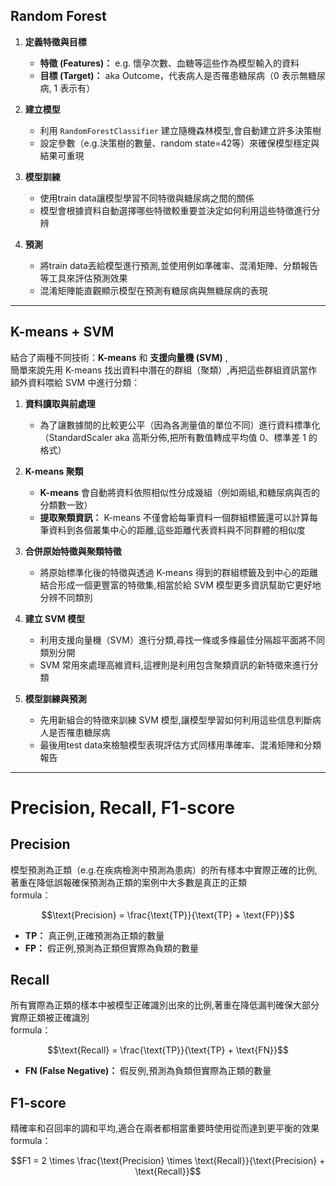 

## Random Forest

1. **定義特徵與目標**  
   - **特徵 (Features)：** e.g. 懷孕次數、血糖等這些作為模型輸入的資料
   - **目標 (Target)：** aka Outcome，代表病人是否罹患糖尿病（0 表示無糖尿病, 1 表示有）

2. **建立模型**  
   - 利用 `RandomForestClassifier` 建立隨機森林模型,會自動建立許多決策樹
   - 設定參數（e.g.決策樹的數量、random state=42等）來確保模型穩定與結果可重現

3. **模型訓練**  
   - 使用train data讓模型學習不同特徵與糖尿病之間的關係
   - 模型會根據資料自動選擇哪些特徵較重要並決定如何利用這些特徵進行分辨

4. **預測**  
   - 將train data丟給模型進行預測,並使用例如準確率、混淆矩陣、分類報告等工具來評估預測效果
   - 混淆矩陣能直觀顯示模型在預測有糖尿病與無糖尿病的表現

---

## K-means + SVM

結合了兩種不同技術：**K-means** 和 **支援向量機 (SVM)** , <br>簡單來說先用 K-means 找出資料中潛在的群組（聚類）,再把這些群組資訊當作額外資料喂給 SVM 中進行分類：

1. **資料讀取與前處理**  
   - 為了讓數據間的比較更公平（因為各測量值的單位不同）進行資料標準化（StandardScaler aka 高斯分佈,把所有數值轉成平均值 0、標準差 1 的格式）

2. **K-means 聚類**  
   - **K-means** 會自動將資料依照相似性分成幾組（例如兩組,和糖尿病與否的分類數一致）
   - **提取聚類資訊：** K-means 不僅會給每筆資料一個群組標籤還可以計算每筆資料到各個叢集中心的距離,這些距離代表資料與不同群體的相似度
   
3. **合併原始特徵與聚類特徵**  
   - 將原始標準化後的特徵與透過 K-means 得到的群組標籤及到中心的距離結合形成一個更豐富的特徵集,相當於給 SVM 模型更多資訊幫助它更好地分辨不同類別

4. **建立 SVM 模型**  
   - 利用支援向量機（SVM）進行分類,尋找一條或多條最佳分隔超平面將不同類別分開
   - SVM 常用來處理高維資料,這裡則是利用包含聚類資訊的新特徵來進行分類

5. **模型訓練與預測**  
   - 先用新組合的特徵來訓練 SVM 模型,讓模型學習如何利用這些信息判斷病人是否罹患糖尿病
   - 最後用test data來檢驗模型表現評估方式同樣用準確率、混淆矩陣和分類報告

---

# Precision, Recall, F1-score 

## Precision 

   模型預測為正類（e.g.在疾病檢測中預測為患病）的所有樣本中實際正確的比例,著重在降低誤報確保預測為正類的案例中大多數是真正的正類
   <br>formula：  

   $$\text{Precision} = \frac{\text{TP}}{\text{TP} + \text{FP}}$$
   - **TP：** 真正例,正確預測為正類的數量
   - **FP：** 假正例,預測為正類但實際為負類的數量

## Recall 
   所有實際為正類的樣本中被模型正確識別出來的比例,著重在降低漏判確保大部分實際正類被正確識別
   <br>formula：  

   $$\text{Recall} = \frac{\text{TP}}{\text{TP} + \text{FN}}$$
 
   - **FN (False Negative)：** 假反例,預測為負類但實際為正類的數量

## F1-score
   精確率和召回率的調和平均,適合在兩者都相當重要時使用從而達到更平衡的效果
   <br>formula：  
   
   $$F1 = 2 \times \frac{\text{Precision} \times \text{Recall}}{\text{Precision} + \text{Recall}}$$


